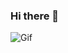 ### Hi there 👋
![Gif](https://drive.google.com/file/d/1neRGHvq1eMYJ5vKG9azrwaExWu1b91Kb/view)



<!--
**kbanr101/kbanr101** is a ✨ _special_ ✨ repository because its `README.md` (this file) appears on your GitHub profile.

Here are some ideas to get you started:

- 🔭 I’m currently working on ...
- 🌱 I’m currently learning ...
- 👯 I’m looking to collaborate on ...
- 🤔 I’m looking for help with ...
- 💬 Ask me about ...
- 📫 How to reach me: ...
- 😄 Pronouns: ...
- ⚡ Fun fact: ...
-->
